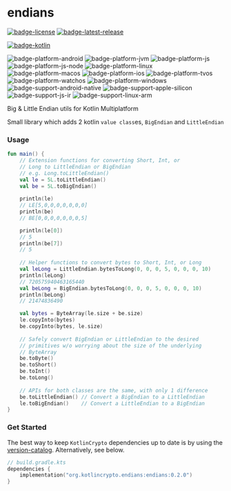 # endians
[![badge-license]][url-license]
[![badge-latest-release]][url-latest-release]

[![badge-kotlin]][url-kotlin]

![badge-platform-android]
![badge-platform-jvm]
![badge-platform-js]
![badge-platform-js-node]
![badge-platform-linux]
![badge-platform-macos]
![badge-platform-ios]
![badge-platform-tvos]
![badge-platform-watchos]
![badge-platform-windows]
![badge-support-android-native]
![badge-support-apple-silicon]
![badge-support-js-ir]
![badge-support-linux-arm]

<!--
![badge-platform-wasm]
-->

Big & Little Endian utils for Kotlin Multiplatform

Small library which adds 2 kotlin `value class`es, `BigEndian` and `LittleEndian`

### Usage

```kotlin
fun main() {
    // Extension functions for converting Short, Int, or
    // Long to LittleEndian or BigEndian
    // e.g. Long.toLittleEndian()
    val le = 5L.toLittleEndian()
    val be = 5L.toBigEndian()
    
    println(le)
    // LE[5,0,0,0,0,0,0,0]
    println(be)
    // BE[0,0,0,0,0,0,0,5]

    println(le[0])
    // 5
    println(be[7])
    // 5
    
    // Helper functions to convert bytes to Short, Int, or Long
    val leLong = LittleEndian.bytesToLong(0, 0, 0, 5, 0, 0, 0, 10)
    println(leLong)
    // 720575940463165440
    val beLong = BigEndian.bytesToLong(0, 0, 0, 5, 0, 0, 0, 10)
    println(beLong)
    // 21474836490

    val bytes = ByteArray(le.size + be.size)
    le.copyInto(bytes)
    be.copyInto(bytes, le.size)
    
    // Safely convert BigEndian or LittleEndian to the desired
    // primitives w/o worrying about the size of the underlying
    // ByteArray
    be.toByte()
    be.toShort()
    be.toInt()
    be.toLong()
    
    // APIs for both classes are the same, with only 1 difference
    be.toLittleEndian() // Convert a BigEndian to a LittleEndian
    le.toBigEndian()    // Convert a LittleEndian to a BigEndian
}
```

### Get Started

The best way to keep `KotlinCrypto` dependencies up to date is by using the 
[version-catalog][url-version-catalog]. Alternatively, see below.

<!-- TAG_VERSION -->

```kotlin
// build.gradle.kts
dependencies {
    implementation("org.kotlincrypto.endians:endians:0.2.0")
}
```

<!-- TAG_VERSION -->
[badge-latest-release]: https://img.shields.io/badge/latest--release-0.2.0-blue.svg?style=flat
[badge-license]: https://img.shields.io/badge/license-Apache%20License%202.0-blue.svg?style=flat

<!-- TAG_DEPENDENCIES -->
[badge-kotlin]: https://img.shields.io/badge/kotlin-1.9.23-blue.svg?logo=kotlin

<!-- TAG_PLATFORMS -->
[badge-platform-android]: http://img.shields.io/badge/-android-6EDB8D.svg?style=flat
[badge-platform-jvm]: http://img.shields.io/badge/-jvm-DB413D.svg?style=flat
[badge-platform-js]: http://img.shields.io/badge/-js-F8DB5D.svg?style=flat
[badge-platform-js-node]: https://img.shields.io/badge/-nodejs-68a063.svg?style=flat
[badge-platform-linux]: http://img.shields.io/badge/-linux-2D3F6C.svg?style=flat
[badge-platform-macos]: http://img.shields.io/badge/-macos-111111.svg?style=flat
[badge-platform-ios]: http://img.shields.io/badge/-ios-CDCDCD.svg?style=flat
[badge-platform-tvos]: http://img.shields.io/badge/-tvos-808080.svg?style=flat
[badge-platform-watchos]: http://img.shields.io/badge/-watchos-C0C0C0.svg?style=flat
[badge-platform-wasm]: https://img.shields.io/badge/-wasm-624FE8.svg?style=flat
[badge-platform-windows]: http://img.shields.io/badge/-windows-4D76CD.svg?style=flat
[badge-support-android-native]: http://img.shields.io/badge/support-[AndroidNative]-6EDB8D.svg?style=flat
[badge-support-apple-silicon]: http://img.shields.io/badge/support-[AppleSilicon]-43BBFF.svg?style=flat
[badge-support-js-ir]: https://img.shields.io/badge/support-[js--IR]-AAC4E0.svg?style=flat
[badge-support-linux-arm]: http://img.shields.io/badge/support-[LinuxArm]-2D3F6C.svg?style=flat

[url-latest-release]: https://github.com/KotlinCrypto/endians/releases/latest
[url-license]: https://www.apache.org/licenses/LICENSE-2.0.txt
[url-kotlin]: https://kotlinlang.org
[url-version-catalog]: https://github.com/KotlinCrypto/version-catalog
